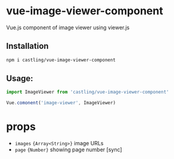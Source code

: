 # vue-image-viewer-component
Vue.js component of image viewer using viewer.js

## Installation

```bash
npm i castling/vue-image-viewer-component
```

## Usage:

```javascript
import ImageViewer from 'castling/vue-image-viewer-component'

Vue.comonent('image-viewer', ImageViewer)
```

# props

* `images` `{Array<String>}` image URLs
* `page` `{Number}` showing page number [sync]

